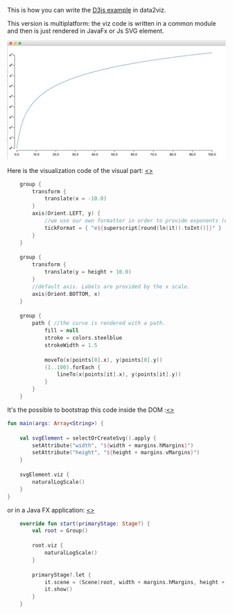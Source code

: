This is how you can write the [D3js example](https://bl.ocks.org/mbostock/7621155) 
in data2viz.

This version is multiplatform: the viz code is written in a common module
and then is just rendered in JavaFx or Js SVG element.

<img src="docs/natural-log-scale-jfx.png" width="900">

Here is the visualization code of the visual part: [<>](https://github.com/data2viz/data2viz/blob/master/examples/ex-natural-logscale/ex-natural-logscale-common/src/main/kotlin/NaturalLogScale.kt)

```kotlin
    group {
        transform {
            translate(x = -10.0)
        }
        axis(Orient.LEFT, y) {
            //we use our own formatter in order to provide exponents (ex: e¹)
            tickFormat = { "e${superscript[round(ln(it)).toInt()]}" }
        }
    }

    group {
        transform {
            translate(y = height + 10.0)
        }
        //default axis. Labels are provided by the x scale. 
        axis(Orient.BOTTOM, x)
    }

    group {
        path { //the curve is rendered with a path.
            fill = null
            stroke = colors.steelblue
            strokeWidth = 1.5

            moveTo(x(points[0].x), y(points[0].y))
            (1..100).forEach {
                lineTo(x(points[it].x), y(points[it].y))
            }
        }
    }

```

It's the possible to bootstrap this code inside the DOM :[<>]()

```kotlin
fun main(args: Array<String>) {
    
    val svgElement = selectOrCreateSvg().apply {
        setAttribute("width", "${width + margins.hMargins}")
        setAttribute("height", "${height + margins.vMargins}")
    }

    svgElement.viz {
        naturalLogScale()
    }
}
```

or in a Java FX application: [<>]()

```kotlin
    override fun start(primaryStage: Stage?) {
        val root = Group()

        root.viz {
            naturalLogScale()
        }

        primaryStage?.let {
            it.scene = (Scene(root, width + margins.hMargins, height + margins.vMargins))
            it.show()
        }
    }
```

